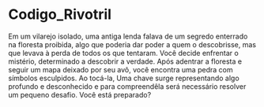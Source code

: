 # Codigo_Rivotril
Em um vilarejo isolado, uma antiga lenda falava de um segredo enterrado na floresta proibida, algo que poderia dar poder a quem o descobrisse, mas que levava à perda de todos os que tentaram. Você decide enfrentar o mistério, determinado a descobrir a verdade. Após adentrar a floresta e seguir um mapa deixado por seu avô, você encontra uma pedra com símbolos esculpidos. Ao tocá-la, Uma chave surge representando algo profundo e desconhecido e para compreendêla será necessário resolver um pequeno desafio. Você está preparado? 
